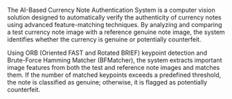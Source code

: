 The AI-Based Currency Note Authentication System is a computer vision solution designed to automatically verify the authenticity of currency notes using advanced feature-matching techniques.
By analyzing and comparing a test currency note image with a reference genuine note image, the system identifies whether the currency is genuine or potentially counterfeit.

Using ORB (Oriented FAST and Rotated BRIEF) keypoint detection and Brute-Force Hamming Matcher (BFMatcher), the system extracts important image features from both the test and reference note images and matches them.
If the number of matched keypoints exceeds a predefined threshold, the note is classified as genuine; otherwise, it is flagged as potentially counterfeit.
